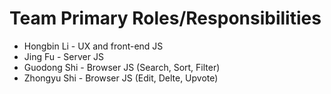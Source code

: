 # Team Primary Roles/Responsibilities

* Hongbin Li - UX and front-end JS
* Jing Fu - Server JS
* Guodong Shi - Browser JS (Search, Sort, Filter)
* Zhongyu Shi - Browser JS (Edit, Delte, Upvote)